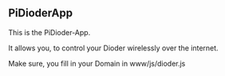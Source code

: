 PiDioderApp
---

This is the PiDioder-App.

It allows you, to control your Dioder wirelessly over the internet.


Make sure, you fill in your Domain in www/js/dioder.js
